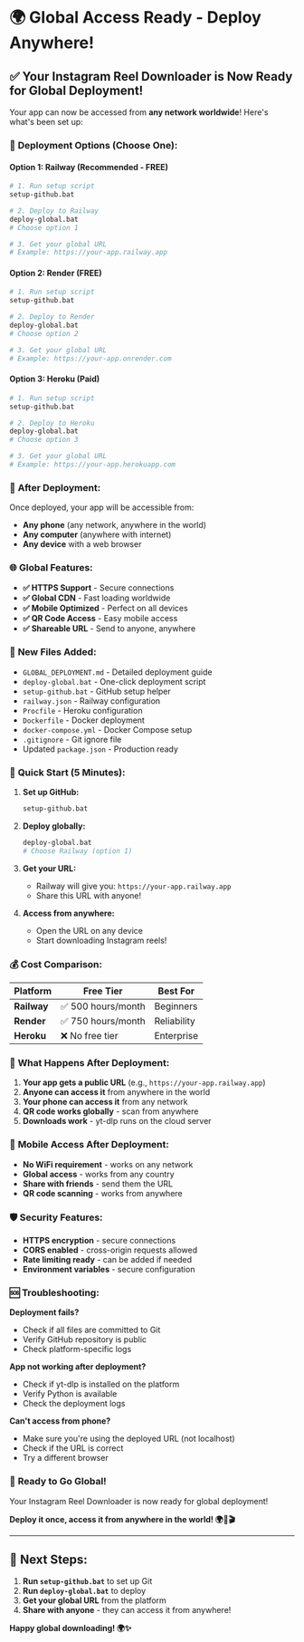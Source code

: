 # 🌍 Global Access Ready - Deploy Anywhere!

## ✅ Your Instagram Reel Downloader is Now Ready for Global Deployment!

Your app can now be accessed from **any network worldwide**! Here's what's been set up:

### 🚀 **Deployment Options (Choose One):**

#### **Option 1: Railway (Recommended - FREE)**
```bash
# 1. Run setup script
setup-github.bat

# 2. Deploy to Railway
deploy-global.bat
# Choose option 1

# 3. Get your global URL
# Example: https://your-app.railway.app
```

#### **Option 2: Render (FREE)**
```bash
# 1. Run setup script
setup-github.bat

# 2. Deploy to Render
deploy-global.bat
# Choose option 2

# 3. Get your global URL
# Example: https://your-app.onrender.com
```

#### **Option 3: Heroku (Paid)**
```bash
# 1. Run setup script
setup-github.bat

# 2. Deploy to Heroku
deploy-global.bat
# Choose option 3

# 3. Get your global URL
# Example: https://your-app.herokuapp.com
```

### 📱 **After Deployment:**

Once deployed, your app will be accessible from:
- **Any phone** (any network, anywhere in the world)
- **Any computer** (anywhere with internet)
- **Any device** with a web browser

### 🌐 **Global Features:**

- **✅ HTTPS Support** - Secure connections
- **✅ Global CDN** - Fast loading worldwide
- **✅ Mobile Optimized** - Perfect on all devices
- **✅ QR Code Access** - Easy mobile access
- **✅ Shareable URL** - Send to anyone, anywhere

### 📁 **New Files Added:**

- `GLOBAL_DEPLOYMENT.md` - Detailed deployment guide
- `deploy-global.bat` - One-click deployment script
- `setup-github.bat` - GitHub setup helper
- `railway.json` - Railway configuration
- `Procfile` - Heroku configuration
- `Dockerfile` - Docker deployment
- `docker-compose.yml` - Docker Compose setup
- `.gitignore` - Git ignore file
- Updated `package.json` - Production ready

### 🎯 **Quick Start (5 Minutes):**

1. **Set up GitHub:**
   ```bash
   setup-github.bat
   ```

2. **Deploy globally:**
   ```bash
   deploy-global.bat
   # Choose Railway (option 1)
   ```

3. **Get your URL:**
   - Railway will give you: `https://your-app.railway.app`
   - Share this URL with anyone!

4. **Access from anywhere:**
   - Open the URL on any device
   - Start downloading Instagram reels!

### 💰 **Cost Comparison:**

| Platform | Free Tier | Best For |
|----------|-----------|----------|
| **Railway** | ✅ 500 hours/month | Beginners |
| **Render** | ✅ 750 hours/month | Reliability |
| **Heroku** | ❌ No free tier | Enterprise |

### 🔧 **What Happens After Deployment:**

1. **Your app gets a public URL** (e.g., `https://your-app.railway.app`)
2. **Anyone can access it** from anywhere in the world
3. **Your phone can access it** from any network
4. **QR code works globally** - scan from anywhere
5. **Downloads work** - yt-dlp runs on the cloud server

### 📱 **Mobile Access After Deployment:**

- **No WiFi requirement** - works on any network
- **Global access** - works from any country
- **Share with friends** - send them the URL
- **QR code scanning** - works from anywhere

### 🛡️ **Security Features:**

- **HTTPS encryption** - secure connections
- **CORS enabled** - cross-origin requests allowed
- **Rate limiting ready** - can be added if needed
- **Environment variables** - secure configuration

### 🆘 **Troubleshooting:**

**Deployment fails?**
- Check if all files are committed to Git
- Verify GitHub repository is public
- Check platform-specific logs

**App not working after deployment?**
- Check if yt-dlp is installed on the platform
- Verify Python is available
- Check the deployment logs

**Can't access from phone?**
- Make sure you're using the deployed URL (not localhost)
- Check if the URL is correct
- Try a different browser

### 🎉 **Ready to Go Global!**

Your Instagram Reel Downloader is now ready for global deployment! 

**Deploy it once, access it from anywhere in the world! 🌍📱🎬**

---

## 🚀 **Next Steps:**

1. **Run `setup-github.bat`** to set up Git
2. **Run `deploy-global.bat`** to deploy
3. **Get your global URL** from the platform
4. **Share with anyone** - they can access it from anywhere!

**Happy global downloading! 🌍✨**

